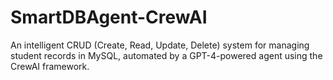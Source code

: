 # SmartDBAgent-CrewAI
An intelligent CRUD (Create, Read, Update, Delete) system for managing student records in MySQL, automated by a GPT-4-powered agent using the CrewAI framework.
